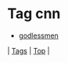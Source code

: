 <!--
title: Tag cnn
date: 2020-06-28T15:26:58.252Z
tags:
-->
# Tag cnn

 * [godlessmen](100199739749.md)

| [Tags](tags.md) | [Top](index.md) |
